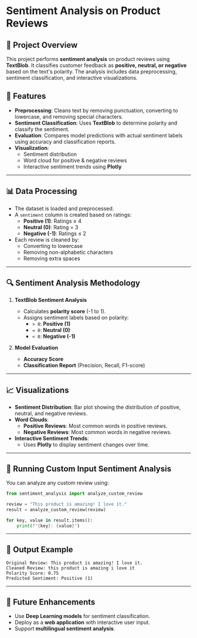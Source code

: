 # Sentiment Analysis on Product Reviews

## 📌 Project Overview
This project performs **sentiment analysis** on product reviews using **TextBlob**. It classifies customer feedback as **positive, neutral, or negative** based on the text's polarity. The analysis includes data preprocessing, sentiment classification, and interactive visualizations.

## 🚀 Features
- **Preprocessing**: Cleans text by removing punctuation, converting to lowercase, and removing special characters.
- **Sentiment Classification**: Uses **TextBlob** to determine polarity and classify the sentiment.
- **Evaluation**: Compares model predictions with actual sentiment labels using accuracy and classification reports.
- **Visualization**:
  - Sentiment distribution
  - Word cloud for positive & negative reviews
  - Interactive sentiment trends using **Plotly**

---
## 📊 Data Processing
- The dataset is loaded and preprocessed.
- A `sentiment` column is created based on ratings:
  - **Positive (1)**: Ratings ≥ 4
  - **Neutral (0)**: Rating = 3
  - **Negative (-1)**: Ratings ≤ 2
- Each review is cleaned by:
  - Converting to lowercase
  - Removing non-alphabetic characters
  - Removing extra spaces

---
## 🔍 Sentiment Analysis Methodology
1. **TextBlob Sentiment Analysis**
   - Calculates **polarity score** (-1 to 1).
   - Assigns sentiment labels based on polarity:
     - `> 0`: **Positive (1)**
     - `= 0`: **Neutral (0)**
     - `< 0`: **Negative (-1)**

2. **Model Evaluation**
   - **Accuracy Score**
   - **Classification Report** (Precision, Recall, F1-score)

---
## 📈 Visualizations
- **Sentiment Distribution**: Bar plot showing the distribution of positive, neutral, and negative reviews.
- **Word Clouds**:
  - **Positive Reviews**: Most common words in positive reviews.
  - **Negative Reviews**: Most common words in negative reviews.
- **Interactive Sentiment Trends**:
  - Uses **Plotly** to display sentiment changes over time.

---
## 🔄 Running Custom Input Sentiment Analysis
You can analyze any custom review using:
```python
from sentiment_analysis import analyze_custom_review

review = "This product is amazing! I love it."
result = analyze_custom_review(review)

for key, value in result.items():
    print(f"{key}: {value}")
```

---
## 📜 Output Example
```
Original Review: This product is amazing! I love it.
Cleaned Review: this product is amazing i love it
Polarity Score: 0.75
Predicted Sentiment: Positive (1)
```

---
## 📌 Future Enhancements
- Use **Deep Learning models** for sentiment classification.
- Deploy as a **web application** with interactive user input.
- Support **multilingual sentiment analysis**.

